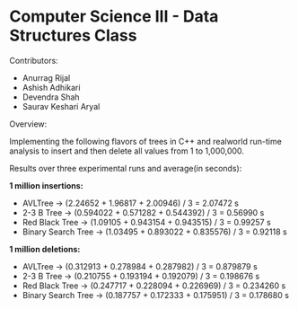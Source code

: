 # Computer Science III - Data Structures Class

Contributors:
- Anurrag Rijal
- Ashish Adhikari
- Devendra Shah
- Saurav Keshari Aryal


Overview:

Implementing the following flavors of trees in C++ and realworld run-time analysis to insert and then delete all values from 1 to 1,000,000.


Results over three experimental runs and average(in seconds):

**1 million insertions:**

* AVLTree -> (2.24652 + 1.96817 + 2.00946) / 3 = 2.07472 s
* 2-3 B Tree -> (0.594022 + 0.571282 + 0.544392) / 3 = 0.56990 s
* Red Black Tree -> (1.09105 + 0.943154 + 0.943515) / 3 = 0.99257 s
* Binary Search Tree -> (1.03495 + 0.893022 + 0.835576) / 3 = 0.92118 s

**1 million deletions:**

* AVLTree -> (0.312913 + 0.278984 + 0.287982) / 3 = 0.879879 s
* 2-3 B Tree -> (0.210755 + 0.193194 + 0.192079) / 3 = 0.198676 s
* Red Black Tree -> (0.247717 + 0.228094 + 0.226969) / 3 = 0.234260 s
* Binary Search Tree -> (0.187757 + 0.172333 + 0.175951) / 3 = 0.178680 s